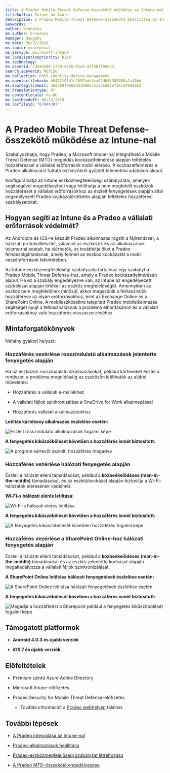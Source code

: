 ```yaml
---
title: A Pradeo Mobile Threat Defense-összekötő működése az Intune-nal
titleSuffix: Intune on Azure
description: A Pradeo Mobile Threat Defense-összekötő beállítása az Intune-hoz.
keywords: ''
author: brenduns
ms.author: brenduns
manager: dougeby
ms.date: 06/27/2018
ms.topic: conceptual
ms.service: microsoft-intune
ms.localizationpriority: high
ms.technology: ''
ms.assetid: cde4d389-1770-4226-85a3-a2f3b3fb92a3
search.appverid: MET150
ms.collection: M365-identity-device-management
ms.openlocfilehash: b945218fd1c2692bdc5ca92db5f309488a1a10bd
ms.sourcegitcommit: 4b83697de8add3b90675c576202ef2ecb49d80b2
ms.translationtype: MT
ms.contentlocale: hu-HU
ms.lasthandoff: 06/13/2019
ms.locfileid: "67044307"
---
```

# <a name="pradeo-mobile-threat-defense-connector-with-intune"></a>A Pradeo Mobile Threat Defense-összekötő működése az Intune-nal

Szabályozhatja, hogy Pradeo, a Microsoft Intune-nal integrálható a Mobile Threat Defense (MTD) megoldás kockázatfelmérése alapján feltételes hozzáféréssel a vállalati erőforrások mobil elérése. A kockázatfelmérés a Pradeo alkalmazást futtató eszközökről gyűjtött telemetriai adatokon alapul.

Konfigurálhatja az Intune eszközmegfelelőségi szabályzatai, amelyek segítségével engedélyezheti vagy letilthatja a nem megfelelő eszközök hozzáférését a vállalati erőforrásokhoz az észlelt fenyegetések alapján által engedélyezett Pradeo kockázatértékelés alapján feltételes hozzáférési szabályzatokat.

## <a name="how-do-intune-and-pradeo-help-protect-your-company-resources"></a>Hogyan segíti az Intune és a Pradeo a vállalati erőforrások védelmét?

Az Androidra és iOS-re készült Pradeo alkalmazás rögzíti a fájlrendszer, a hálózati protokollkészlet, valamint az eszközök és az alkalmazások telemetriai adatait, ha elérhetők, és továbbítja őket a Pradeo felhőszolgáltatásnak, amely felméri az eszköz kockázatát a mobil veszélyforrások tekintetében.

Az Intune eszközmegfelelőségi szabályzata tartalmaz egy szabályt a Pradeo Mobile Threat Defense-hez, amely a Pradeo kockázatfelmérésén alapul. Ha ez a szabály engedélyezve van, az Intune az engedélyezett szabályzat alapján értékeli az eszköz megfelelőségét. Amennyiben az eszköz nem megfelelőnek minősül, akkor megszűnik a felhasználók hozzáférése az olyan erőforrásokhoz, mint az Exchange Online és a SharePoint Online. A mobileszközeikre telepített Pradeo mobilalkalmazás segítséget nyújt a felhasználóknak a probléma elhárításához és a vállalati erőforrásokhoz való hozzáférés visszaszerzéséhez.

## <a name="sample-scenarios"></a>Mintaforgatókönyvek

Néhány gyakori helyzet:

### <a name="control-access-based-on-threats-from-malicious-apps"></a>Hozzáférés vezérlése rosszindulatú alkalmazások jelentette fenyegetés alapján

Ha az eszközön rosszindulatú alkalmazásokat, például kártevőket észlel a rendszer, a probléma megoldásáig az eszközön letilthatók az alábbi műveletek:

-   Hozzáférés a vállalati e-mailekhez

-   A vállalati fájlok szinkronizálása a OneDrive for Work alkalmazással

-   Hozzáférés vállalati alkalmazásokhoz

**Letiltás kártékony alkalmazás észlelése esetén:**

![Észlelt rosszindulatú alkalmazások fogalmi képe](./media/pradeo_maliciousapps_blocked.png)

**A fenyegetés kiküszöbölését követően a hozzáférés ismét biztosított:**

![A program kártevőt észlelt, hozzáférés megadva](./media/pradeo_maliciousapps_unblocked.png)

### <a name="control-access-based-on-threat-to-network"></a>Hozzáférés vezérlése hálózati fenyegetés alapján

Észleli a hálózat elleni támadásokat, például a **közbeékelődéses (man-in-the-middle)** támadásokat, és az eszközkockázat alapján biztosítja a Wi-Fi-hálózatok elérésének védelmét.

**Wi-Fi-s hálózati elérés letiltása:**

![Wi-Fi-s hálózati elérés letiltása](./media/pradeo_network_wifi_blocked.png)

**A fenyegetés kiküszöbölését követően a hozzáférés ismét biztosított:**

![A fenyegetés kiküszöbölését követően hozzáférés fogalmi képe](./media/pradeo_network_wifi_unblocked.png)

### <a name="control-access-to-sharepoint-online-based-on-threat-to-network"></a>Hozzáférés vezérlése a SharePoint Online-hoz hálózati fenyegetés alapján

Észleli a hálózat elleni támadásokat, például a **közbeékelődéses (man-in-the-middle)** támadásokat és az eszköz jelentette kockázat alapján megakadályozza a vállalati fájlok szinkronizálását.

**A SharePoint Online letiltása hálózati fenyegetések észlelése esetén:**

![A SharePoint Online letiltása hálózati fenyegetések észlelése esetén](./media/pradeo_network_spo_blocked.png)

**A fenyegetés kiküszöbölését követően a hozzáférés ismét biztosított:**

![Megadja a hozzáférést a Sharepoint például a fenyegetés kiküszöbölését fogalmi képe](./media/pradeo_network_spo_unblocked.png)

## <a name="supported-platforms"></a>Támogatott platformok

-   **Android 4.0.3 és újabb verziók**

-   **iOS 7 és újabb verziók**

## <a name="prerequisites"></a>Előfeltételek

-   Prémium szintű Azure Active Directory

-   Microsoft Intune-előfizetés

-   Pradeo Security for Mobile Threat Defense-előfizetés

    -   További információt a [Pradeo webhelyén](https://www.pradeo.com/en-US/mobile-threat-protection) találhat.

## <a name="next-steps"></a>További lépések

- [A Pradeo integrálása az Intune-nal](pradeo-mtd-connector-integration.md)

- [Pradeo-alkalmazások beállítása](mtd-apps-ios-app-configuration-policy-add-assign.md)

- [Pradeo-eszközmegfelelőségi szabályzat létrehozása](mtd-device-compliance-policy-create.md)

- [A Pradeo MTD-összekötő engedélyezése](mtd-connector-enable.md)
